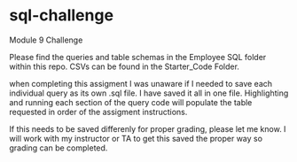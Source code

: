 # sql-challenge
Module 9 Challenge

Please find the queries and table schemas in the Employee SQL folder within this repo. 
CSVs can be found in the Starter_Code Folder. 

when completing this assigment I was unaware if I needed to save each individual query as its own .sql file. I have saved it all in one file. Highlighting and running each section of the query code will populate the table requested in order of the assigment instructions. 

If this needs to be saved differenly for proper grading, please let me know. I will work with my instructor or TA to get this saved the proper way so grading can be completed. 
